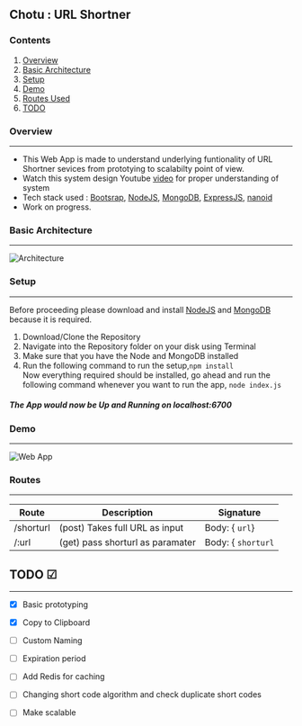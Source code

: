 ## Chotu : URL Shortner

### Contents
1. [Overview](#overview)
2. [Basic Architecture](#Basic_Architecture)
3. [Setup](#setup)
4. [Demo](#demo)
5. [Routes Used](#routes)
6. [TODO](#TODO)





### Overview
---
+ This Web App is made to understand underlying funtionality of URL Shortner sevices from prototying to scalabilty point of view.
+ Watch this system design Youtube [video](https://www.youtube.com/watch?v=JQDHz72OA3c) for proper understanding of system
+ Tech stack used : [Bootsrap](https://getbootstrap.com/), [NodeJS](https://nodejs.org/en/), [MongoDB](https://www.mongodb.com/), [ExpressJS](https://expressjs.com/), [nanoid](https://www.npmjs.com/package/nanoid)
+ Work on progress.

### Basic Architecture
---
![Architecture](https://user-images.githubusercontent.com/31367960/76006348-58245100-5f32-11ea-8e90-121a711fe4da.png)


### Setup
---
Before proceeding please download and install [NodeJS](https://nodejs.org/en/download/) and [MongoDB](https://www.mongodb.com/download-center/community) because it is required.

1. Download/Clone the Repository
2. Navigate into the Repository folder on your disk using Terminal
3. Make sure that you have the Node and MongoDB installed
4. Run the following command to run the setup,`npm install`  
Now everything required should be installed, go ahead and run the following command whenever you want to run the app,
`node index.js`
##### The App would now be Up and Running on localhost:6700
    
    
### Demo
---
![Web App](https://user-images.githubusercontent.com/31367960/76006354-59557e00-5f32-11ea-8886-2fff79394513.gif)



### Routes
---

| Route  | Description | Signature |
| ------------- | ------------- | ------------- |
| /shorturl |(post) Takes full URL as input | Body: { `url`} |
| /:url |(get) pass shorturl as paramater  | Body: { `shorturl` |


## TODO ☑ 
 ---
- [x] Basic prototyping
- [x] Copy to Clipboard
- [ ] Custom Naming
- [ ] Expiration period
- [ ] Add Redis for caching
- [ ] Changing short code algorithm and check duplicate short codes
- [ ] Make scalable


